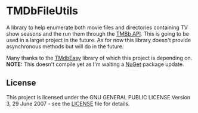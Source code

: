 # TMDbFileUtils
A library to help enumerate both movie files and directories containing TV show seasons and the run them through the [TMBb API](https://www.themoviedb.org). This is going to be used in a larget project in the future.
As for now this library doesn't provide asynchronous methods but will do in the future.

Many thanks to the [TMdbEasy](https://github.com/tonykaralis/TMdbEasy) library of which this project is depending on.
**NOTE:** This doesn't compile yet as I'm waiting a [NuGet](https://www.nuget.org) package update.

## License
This project is licensed under the GNU GENERAL PUBLIC LICENSE Version 3, 29 June 2007 - see the [LICENSE](LICENSE) file for details.
